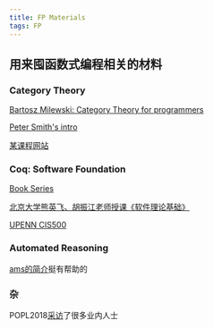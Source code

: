 ```yaml
---
title: FP Materials
tags: FP
---
```


## 用来囤函数式编程相关的材料

<!--more-->

### Category Theory  

[Bartosz Milewski: Category Theory for programmers](https://www.youtube.com/watch?v=I8LbkfSSR58&list=PLHDvRM-WxsQ799vS6J6kj3ZEgp98PBNEf&index=1&t=10s)  

[Peter Smith's intro](https://www.logicmatters.net/categories/)  

[某课程网站](https://www.dtubbenhauer.com/lecture-ct-2022.html)

### Coq: Software Foundation  

[Book Series](https://softwarefoundations.cis.upenn.edu/)  

[北京大学熊英飞、胡振江老师授课《软件理论基础》](https://xiongyingfei.github.io/SF/2021/)  

[UPENN CIS500](https://www.seas.upenn.edu/~cis500/current/index.html)  

### Automated Reasoning

[ams的简介](https://www.amazon.science/blog/a-gentle-introduction-to-automated-reasoning)挺有帮助的

### 杂

POPL2018[采访](https://www.cs.cmu.edu/~popl-interviews/index.html)了很多业内人士
